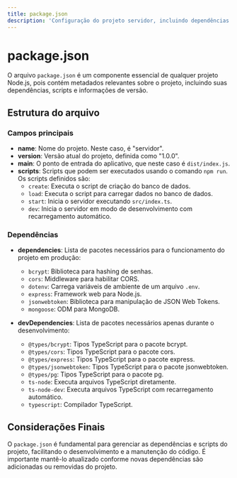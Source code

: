 ```yaml
---
title: package.json
description: 'Configuração do projeto servidor, incluindo dependências e scripts.'
---
```


# package.json

O arquivo `package.json` é um componente essencial de qualquer projeto Node.js, pois contém metadados relevantes sobre o projeto, incluindo suas dependências, scripts e informações de versão.

## Estrutura do arquivo

### Campos principais

- **name**: Nome do projeto. Neste caso, é "servidor".
- **version**: Versão atual do projeto, definida como "1.0.0".
- **main**: O ponto de entrada do aplicativo, que neste caso é `dist/index.js`.
- **scripts**: Scripts que podem ser executados usando o comando `npm run`. Os scripts definidos são:
  - `create`: Executa o script de criação do banco de dados.
  - `load`: Executa o script para carregar dados no banco de dados.
  - `start`: Inicia o servidor executando `src/index.ts`.
  - `dev`: Inicia o servidor em modo de desenvolvimento com recarregamento automático.

### Dependências

- **dependencies**: Lista de pacotes necessários para o funcionamento do projeto em produção:
  - `bcrypt`: Biblioteca para hashing de senhas.
  - `cors`: Middleware para habilitar CORS.
  - `dotenv`: Carrega variáveis de ambiente de um arquivo `.env`.
  - `express`: Framework web para Node.js.
  - `jsonwebtoken`: Biblioteca para manipulação de JSON Web Tokens.
  - `mongoose`: ODM para MongoDB.

- **devDependencies**: Lista de pacotes necessários apenas durante o desenvolvimento:
  - `@types/bcrypt`: Tipos TypeScript para o pacote bcrypt.
  - `@types/cors`: Tipos TypeScript para o pacote cors.
  - `@types/express`: Tipos TypeScript para o pacote express.
  - `@types/jsonwebtoken`: Tipos TypeScript para o pacote jsonwebtoken.
  - `@types/pg`: Tipos TypeScript para o pacote pg.
  - `ts-node`: Executa arquivos TypeScript diretamente.
  - `ts-node-dev`: Executa arquivos TypeScript com recarregamento automático.
  - `typescript`: Compilador TypeScript.

## Considerações Finais

O `package.json` é fundamental para gerenciar as dependências e scripts do projeto, facilitando o desenvolvimento e a manutenção do código. É importante mantê-lo atualizado conforme novas dependências são adicionadas ou removidas do projeto.
